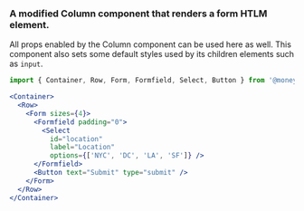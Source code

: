 ### A modified Column component that renders a form HTLM element. 
All props enabled by the Column component can be used here as well. This component also sets some default styles used by its children elements such as `input`.

```jsx
import { Container, Row, Form, Formfield, Select, Button } from '@moneypensionservice/directories';

<Container>
  <Row>
    <Form sizes={4}>
      <Formfield padding="0">
        <Select
          id="location"
          label="Location"
          options={['NYC', 'DC', 'LA', 'SF']} />
      </Formfield>
      <Button text="Submit" type="submit" />
    </Form>
  </Row>
</Container>
```
